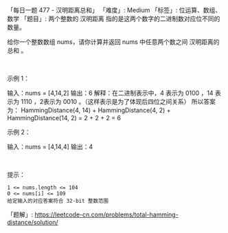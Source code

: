 「每日一题 477 - 汉明距离总和」
「难度」: Medium
「标签」: 位运算、数组、数学
「题目」: 两个整数的 汉明距离 指的是这两个数字的二进制数对应位不同的数量。

给你一个整数数组 nums，请你计算并返回 nums 中任意两个数之间 汉明距离的总和 。

 

示例 1：

输入：nums = [4,14,2]
输出：6
解释：在二进制表示中，4 表示为 0100 ，14 表示为 1110 ，2表示为 0010 。（这样表示是为了体现后四位之间关系）
所以答案为：
HammingDistance(4, 14) + HammingDistance(4, 2) + HammingDistance(14, 2) = 2 + 2 + 2 = 6


示例 2：

输入：nums = [4,14,4]
输出：4


 

提示：


	1 <= nums.length <= 104
	0 <= nums[i] <= 109
	给定输入的对应答案符合 32-bit 整数范围



「题解」: https://leetcode-cn.com/problems/total-hamming-distance/solution/
